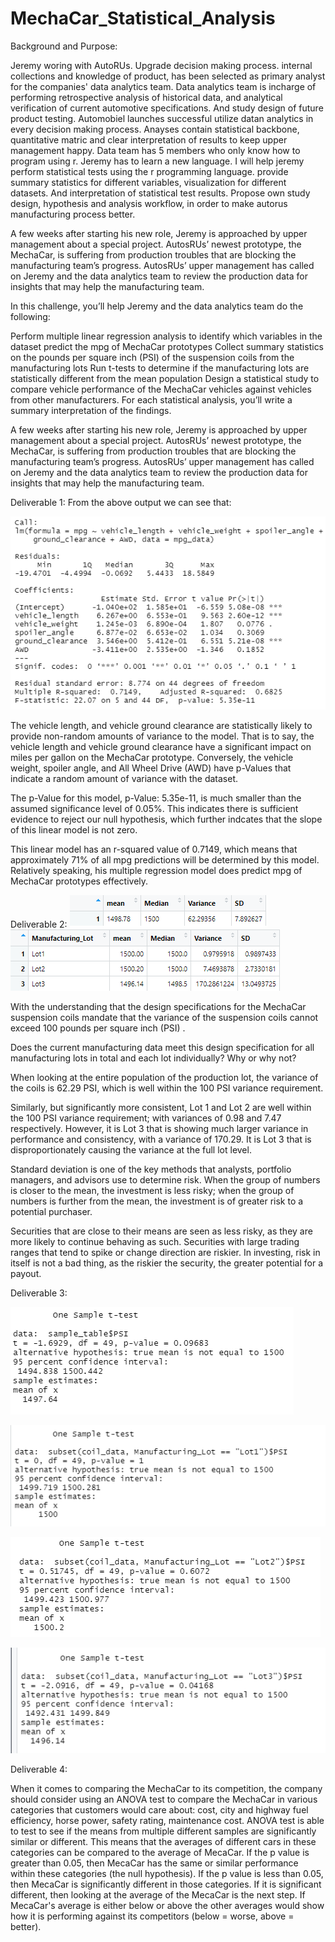 # MechaCar_Statistical_Analysis

Background and Purpose:

 Jeremy woring with AutoRUs. Upgrade decision making process. internal collections and knowledge of product, has been selected as primary analyst for the companies' data analytics team. Data analytics team is incharge of performing retrospective analysis of historical data, and analytical verification of current automotive specifications. And study design of future product testing. Automobiel launches successful utilize datan analytics in every decision making process. Anayses contain statistical backbone, quantitative matric and clear interpretation of results to keep upper management happy. Data team has 5 members who only know how to program using r. Jeremy has to learn a new language. I will help jeremy perform statistical tests using the r programming language. provide summary statistics for different variables, visualization for different datasets. And interpretation of statistical test results. Propose own study design, hypothesis and analysis workflow, in order to make autorus manufacturing process better.

A few weeks after starting his new role, Jeremy is approached by upper management about a special project. AutosRUs’ newest prototype, the MechaCar, is suffering from production troubles that are blocking the manufacturing team’s progress. AutosRUs’ upper management has called on Jeremy and the data analytics team to review the production data for insights that may help the manufacturing team.

In this challenge, you’ll help Jeremy and the data analytics team do the following:

Perform multiple linear regression analysis to identify which variables in the dataset predict the mpg of MechaCar prototypes
Collect summary statistics on the pounds per square inch (PSI) of the suspension coils from the manufacturing lots
Run t-tests to determine if the manufacturing lots are statistically different from the mean population
Design a statistical study to compare vehicle performance of the MechaCar vehicles against vehicles from other manufacturers. For each statistical analysis, you’ll write a summary interpretation of the findings.

A few weeks after starting his new role, Jeremy is approached by upper management about a special project. AutosRUs’ newest prototype, the MechaCar, is suffering from production troubles that are blocking the manufacturing team’s progress. AutosRUs’ upper management has called on Jeremy and the data analytics team to review the production data for insights that may help the manufacturing team.

Deliverable 1: From the above output we can see that:

 ![](Images/Multiple%20Linear%20Regression.png)

The vehicle length, and vehicle ground clearance are statistically likely to provide non-random amounts of variance to the model. That is to say, the vehicle length and vehicle ground clearance have a significant impact on miles per gallon on the MechaCar prototype. Conversely, the vehicle weight, spoiler angle, and All Wheel Drive (AWD) have p-Values that indicate a random amount of variance with the dataset.

The p-Value for this model, p-Value: 5.35e-11, is much smaller than the assumed significance level of 0.05%. This indicates there is sufficient evidence to reject our null hypothesis, which further indcates that the slope of this linear model is not zero.

This linear model has an r-squared value of 0.7149, which means that approximately 71% of all mpg predictions will be determined by this model. Relatively speaking, his multiple regression model does predict mpg of MechaCar prototypes effectively.

Deliverable 2:
![](Images/total%20summary.png)
![](Images/Summary%20by%20lot.png)

With the understanding that the design specifications for the MechaCar suspension coils mandate that the variance of the suspension coils cannot exceed 100 pounds per square inch (PSI) .

Does the current manufacturing data meet this design specification for all manufacturing lots in total and each lot individually? Why or why not?

When looking at the entire population of the production lot, the variance of the coils is 62.29 PSI, which is well within the 100 PSI variance requirement.

Similarly, but significantly more consistent, Lot 1 and Lot 2 are well within the 100 PSI variance requirement; with variances of 0.98 and 7.47 respectively. However, it is Lot 3 that is showing much larger variance in performance and consistency, with a variance of 170.29. It is Lot 3 that is disproportionately causing the variance at the full lot level.

Standard deviation is one of the key methods that analysts, portfolio managers, and advisors use to determine risk. When the group of numbers is closer to the mean, the investment is less risky; when the group of numbers is further from the mean, the investment is of greater risk to a potential purchaser.

Securities that are close to their means are seen as less risky, as they are more likely to continue behaving as such. Securities with large trading ranges that tend to spike or change direction are riskier. In investing, risk in itself is not a bad thing, as the riskier the security, the greater potential for a payout.

Deliverable 3:

![](Images/T-test%20for%20all%20lots.png)

![](Images/lot1.png)

![](Images/lot2.png)

![](Images/lot3.png)

Deliverable 4:

When it comes to comparing the MechaCar to its competition, the company should consider using an ANOVA test to compare the MechaCar in various categories that customers would care about: cost, city and highway fuel efficiency, horse power, safety rating, maintenance cost. ANOVA test is able to test to see if the means from multiple different samples are significantly similar or different. This means that the averages of different cars in these categories can be compared to the average of MecaCar. If the p value is greater than 0.05, then MecaCar has the same or similar performance within these categories (the null hypothesis). If the p value is less than 0.05, then MecaCar is significantly different in those categories. If it is significant different, then looking at the average of the MecaCar is the next step. If MecaCar's average is either below or above the other averages would show how it is performing against its competitors (below = worse, above = better).

